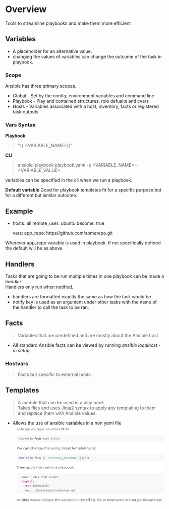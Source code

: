 # Overview 
Tools to streamline playbooks and make them more efficient<br/>

## Variables 
- A placeholder for an alternative value.
- changing the values of variables can change the outcome of the task in playbook.

### Scope 
Ansible has three primary scopes.<br/>
- Global - Set by the config, environment variables and command line
- Playbook - Play and contained structures, role defualts and cvars 
- Hosts - Variables associated with a host, inventory, facts or registered task outputs

### Vars Syntax

**Playbook**
> "{{ <VARIABLE_NAME>}}"<br/>

**CLI**
> ansible-playbook playbook.yaml -e <VARIABLE_NAME>=<VARIABLE_VALUE><br/>

variables can be specified in the cli when we run a playbook.<br/>

**Default variable**
Good for playbook templates fit for a specific purpose but for a different but similar outcome.<br/>

**Example**
---
- hosts: all
  remote_user: ubuntu
  become: true

  vars:
    app_repo: https//github.com/somerepo.git

Wherever app_repo variable is used in playbook. If not specifically defined the default will be as above<br/>

## Handlers
Tasks that are going to be run multiple times in one playbook can be made a *handler*<br/>
Handlers only run when notified.<br/>

- handlers are formatted exactly the same as how the task would be
- notify key is used as an argument under other tasks with the name of the handler to call the task to be ran.

## Facts 
> Variables that are predefined and are mostly about the Ansible host
- All standard Ansible facts can be viewed by running *ansible localhost -m setup*

### Hostvars 
> Facts but specific to external hosts. <br/>

## Templates
> A module that can be used in a play book<br/>
>Takes files and uses Jinja2 syntax to apply any templating to them and replace them with Ansible values.<br/>

- Allows the use of ansible variables in a non yaml file
![templating](https://github.com/AlpaPhono/ansible_basics/blob/main/image_resources/templating.png)



